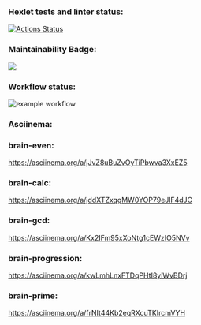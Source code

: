 ### Hexlet tests and linter status:
[![Actions Status](https://github.com/alex-p14/python-project-lvl1/workflows/hexlet-check/badge.svg)](https://github.com/alex-p14/python-project-lvl1/actions)

### Maintainability Badge:
<a href="https://codeclimate.com/github/codeclimate/codeclimate/maintainability"><img src="https://api.codeclimate.com/v1/badges/a99a88d28ad37a79dbf6/maintainability" /></a>

### Workflow status:
![example workflow](https://github.com/alex-p14/python-project-lvl1/actions/workflows/hexlet-linter.yml/badge.svg)

### Asciinema:
   ### brain-even:
   https://asciinema.org/a/jJvZ8uBuZvOyTiPbwva3XxEZ5

   ### brain-calc:
   https://asciinema.org/a/jddXTZxqgMW0YOP79eJlF4dJC

   ### brain-gcd:
   https://asciinema.org/a/Kx2IFm95xXoNtg1cEWzIO5NVv

   ### brain-progression:
   https://asciinema.org/a/kwLmhLnxFTDqPHtI8yiWvBDrj

   ### brain-prime:
   https://asciinema.org/a/frNIt44Kb2eqRXcuTKIrcmVYH
